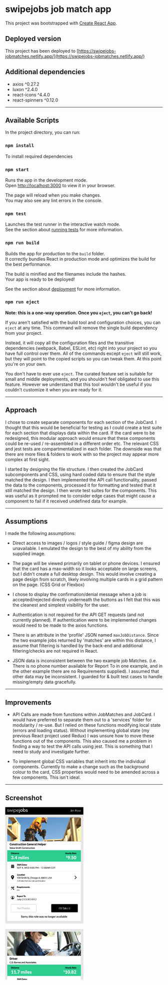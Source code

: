 # swipejobs job match app

This project was bootstrapped with [Create React App](https://github.com/facebook/create-react-app).

## Deployed version

This project has been deployed to [https://swipejobs-jobmatches.netlify.app/](https://swipejobs-jobmatches.netlify.app/)

## Additional dependencies
- axios ^0.27.2
- luxon ^2.4.0
- react-icons ^4.4.0
- react-spinners ^0.12.0

---------------------------------------------------------------

## Available Scripts

In the project directory, you can run:

### `npm install`

To install required dependencies

### `npm start`

Runs the app in the development mode.\
Open [http://localhost:3000](http://localhost:3000) to view it in your browser.

The page will reload when you make changes.\
You may also see any lint errors in the console.

### `npm test`

Launches the test runner in the interactive watch mode.\
See the section about [running tests](https://facebook.github.io/create-react-app/docs/running-tests) for more information.

### `npm run build`

Builds the app for production to the `build` folder.\
It correctly bundles React in production mode and optimizes the build for the best performance.

The build is minified and the filenames include the hashes.\
Your app is ready to be deployed!

See the section about [deployment](https://facebook.github.io/create-react-app/docs/deployment) for more information.

### `npm run eject`

**Note: this is a one-way operation. Once you `eject`, you can't go back!**

If you aren't satisfied with the build tool and configuration choices, you can `eject` at any time. This command will remove the single build dependency from your project.

Instead, it will copy all the configuration files and the transitive dependencies (webpack, Babel, ESLint, etc) right into your project so you have full control over them. All of the commands except `eject` will still work, but they will point to the copied scripts so you can tweak them. At this point you're on your own.

You don't have to ever use `eject`. The curated feature set is suitable for small and middle deployments, and you shouldn't feel obligated to use this feature. However we understand that this tool wouldn't be useful if you couldn't customize it when you are ready for it.

---------------------------------------------------------------

## Approach

I chose to create separate components for each section of the JobCard. I thought that this would be beneficial for testing as I could create a test suite for each section that displays data within the card. If the card were to be redesigned, this modular approach would ensure that these components could be re-used  / re-assembled in a different order etc. The relevant CSS and jest tests are compartmentalized in each folder. The downside was that there are more files & folders to work with so the project may appear more complex at first sight. 

I started by designing the file structure. I then created the JobCard subcomponents and CSS, using hard coded data to ensure that the style matched the design. I then implemented the API call functionality, passed the data to the components, processed it for formatting and tested that it still matched the design.
I then wrote test suites for the components. This was useful as it prompted me to consider edge cases that might cause a component to fail if it received undefined data for example.

---------------------------------------------------------------

## Assumptions

I made the following assumptions:

- Direct access to images / logos / style guide / figma design are unavailable. I emulated the design to the best of my ability from the supplied image.

- The page will be viewed primarily on tablet or phone devices. I ensured that the card has a max-width so it looks acceptable on large screens, but I didn't create a full desktop design. This would involve creating a page design from scratch, likely involving multiple cards in a grid pattern on the page. (CSS Grid or Flexbox)

- I chose to display the confirmation/denial message when a job is accepted/rejected directly underneath the buttons as I felt that this was the cleanest and simplest visibility for the user.

- Authentication is not required for the API GET requests (and not currently planned). If authentication were to be implemented changes would need to be made to the axios functions.

- There is an attribute in the ‘profile' JSON named `maxJobDistance`. Since the two example jobs returned by 'matches' are within this distance, I assume that filtering is handled by the back-end and additional filtering/checks are not required in React.

- JSON data is inconsistent between the two example job Matches. (i.e. There is no phone number available for Report To in one example, and in the other example there are no Requirements supplied). I assumed that other data may be inconsistent. I guarded for & built test cases to handle missing/empty data gracefully.

---------------------------------------------------------------

## Improvements

- API Calls are made from functions within JobMatches and JobCard. I would have preferred to separate them out to a 'services' folder for modularity / re-use. But I relied on these functions modifying local state (errors and loading status). Without implementing global state (my previous React project used Redux) I was unsure how to move these functions out of the components. This also caused me a problem in finding a way to test the API calls using jest. This is something that I need to study and investigate further.

- To implement global CSS variables that inherit into the individual components. Currently to make a change such as the background colour to the card, CSS properties would need to be amended across a few components. This isn't ideal. 

---------------------------------------------------------------

## Screenshot
<img src="/public/images/screenshot.jpg" width="250" alt="Screenshot">
